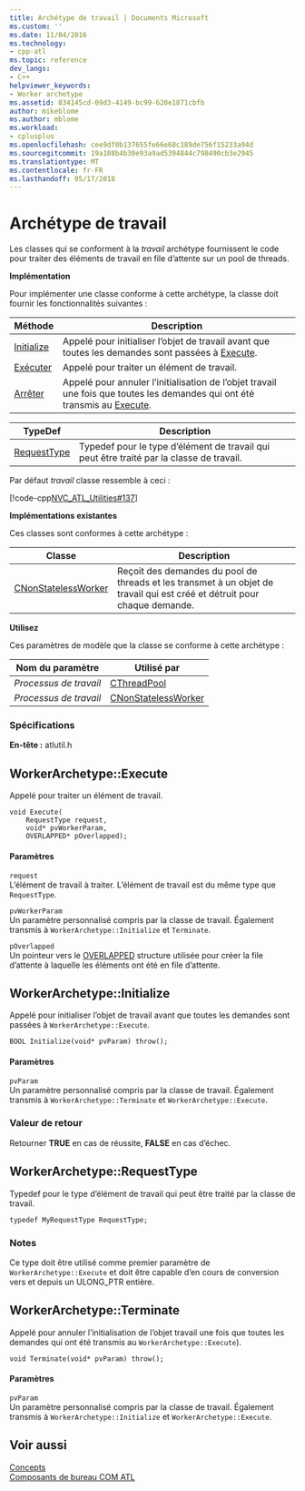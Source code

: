 ```yaml
---
title: Archétype de travail | Documents Microsoft
ms.custom: ''
ms.date: 11/04/2016
ms.technology:
- cpp-atl
ms.topic: reference
dev_langs:
- C++
helpviewer_keywords:
- Worker archetype
ms.assetid: 834145cd-09d3-4149-bc99-620e1871cbfb
author: mikeblome
ms.author: mblome
ms.workload:
- cplusplus
ms.openlocfilehash: cee9df0b137655fe66e68c189de756f15233a94d
ms.sourcegitcommit: 19a108b4b30e93a9ad5394844c798490cb3e2945
ms.translationtype: MT
ms.contentlocale: fr-FR
ms.lasthandoff: 05/17/2018
---
```

# <a name="worker-archetype"></a>Archétype de travail
Les classes qui se conforment à la *travail* archétype fournissent le code pour traiter des éléments de travail en file d’attente sur un pool de threads.  
  
 **Implémentation**  
  
 Pour implémenter une classe conforme à cette archétype, la classe doit fournir les fonctionnalités suivantes :  
  
|Méthode|Description|  
|------------|-----------------|  
|[Initialize](#initialize)|Appelé pour initialiser l’objet de travail avant que toutes les demandes sont passées à [Execute](#execute).|  
|[Exécuter](#execute)|Appelé pour traiter un élément de travail.|  
|[Arrêter](#terminate)|Appelé pour annuler l’initialisation de l’objet travail une fois que toutes les demandes qui ont été transmis au [Execute](#execute).|  
  
|TypeDef|Description|  
|-------------|-----------------|  
|[RequestType](#requesttype)|Typedef pour le type d’élément de travail qui peut être traité par la classe de travail.|  
  
 Par défaut *travail* classe ressemble à ceci :  
  
 [!code-cpp[NVC_ATL_Utilities#137](../../atl/codesnippet/cpp/worker-archetype_1.cpp)]  
  
 **Implémentations existantes**  
  
 Ces classes sont conformes à cette archétype :  
  
|Classe|Description|  
|-----------|-----------------|  
|[CNonStatelessWorker](../../atl/reference/cnonstatelessworker-class.md)|Reçoit des demandes du pool de threads et les transmet à un objet de travail qui est créé et détruit pour chaque demande.|  
  
 **Utilisez**  
  
 Ces paramètres de modèle que la classe se conforme à cette archétype :  
  
|Nom du paramètre|Utilisé par|  
|--------------------|-------------|  
|*Processus de travail*|[CThreadPool](../../atl/reference/cthreadpool-class.md)|  
|*Processus de travail*|[CNonStatelessWorker](../../atl/reference/cnonstatelessworker-class.md)|  
  
### <a name="requirements"></a>Spécifications  
 **En-tête :** atlutil.h  
  
## <a name="execute"></a>WorkerArchetype::Execute
Appelé pour traiter un élément de travail.  
  
  
  
```  
void Execute(
    RequestType request,  
    void* pvWorkerParam,  
    OVERLAPPED* pOverlapped);
```  
  
#### <a name="parameters"></a>Paramètres  
 `request`  
 L’élément de travail à traiter. L’élément de travail est du même type que `RequestType`.  
  
 `pvWorkerParam`  
 Un paramètre personnalisé compris par la classe de travail. Également transmis à `WorkerArchetype::Initialize` et `Terminate`.  
  
 `pOverlapped`  
 Un pointeur vers le [OVERLAPPED](http://msdn.microsoft.com/library/windows/desktop/ms684342) structure utilisée pour créer la file d’attente à laquelle les éléments ont été en file d’attente.  
  
## <a name="initialize"></a> WorkerArchetype::Initialize
Appelé pour initialiser l’objet de travail avant que toutes les demandes sont passées à `WorkerArchetype::Execute`.  
```
BOOL Initialize(void* pvParam) throw();
```  
  
#### <a name="parameters"></a>Paramètres  
 `pvParam`  
 Un paramètre personnalisé compris par la classe de travail. Également transmis à `WorkerArchetype::Terminate` et `WorkerArchetype::Execute`.  
  
### <a name="return-value"></a>Valeur de retour  
 Retourner **TRUE** en cas de réussite, **FALSE** en cas d’échec.  
  
## <a name="requesttype"></a> WorkerArchetype::RequestType
Typedef pour le type d’élément de travail qui peut être traité par la classe de travail.  
  
```  
typedef MyRequestType RequestType;    
```  
  
### <a name="remarks"></a>Notes  
 Ce type doit être utilisé comme premier paramètre de `WorkerArchetype::Execute` et doit être capable d’en cours de conversion vers et depuis un ULONG_PTR entière.  
  
## <a name="terminate"></a> WorkerArchetype::Terminate
Appelé pour annuler l’initialisation de l’objet travail une fois que toutes les demandes qui ont été transmis au `WorkerArchetype::Execute`).  
    
``` 
void Terminate(void* pvParam) throw();
```  
  
#### <a name="parameters"></a>Paramètres  
 `pvParam`  
 Un paramètre personnalisé compris par la classe de travail. Également transmis à `WorkerArchetype::Initialize` et `WorkerArchetype::Execute`.  
  
## <a name="see-also"></a>Voir aussi  
 [Concepts](../../atl/active-template-library-atl-concepts.md)   
 [Composants de bureau COM ATL](../../atl/atl-com-desktop-components.md)




